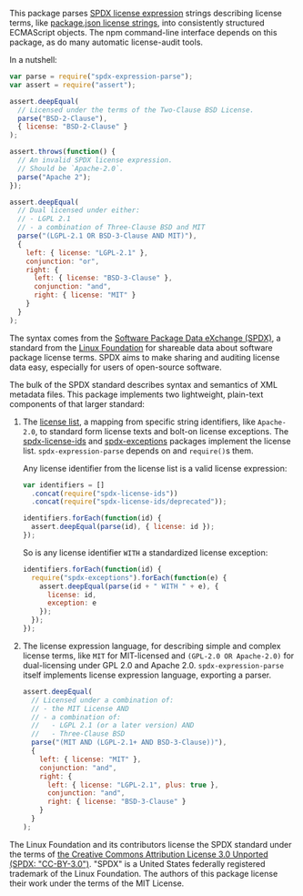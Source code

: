 This package parses [SPDX license expression](https://spdx.org/spdx-specification-21-web-version#h.jxpfx0ykyb60) strings describing license terms, like [package.json license strings](https://docs.npmjs.com/files/package.json#license), into consistently structured ECMAScript objects. The npm command-line interface depends on this package, as do many automatic license-audit tools.

In a nutshell:

```javascript
var parse = require("spdx-expression-parse");
var assert = require("assert");

assert.deepEqual(
  // Licensed under the terms of the Two-Clause BSD License.
  parse("BSD-2-Clause"),
  { license: "BSD-2-Clause" }
);

assert.throws(function() {
  // An invalid SPDX license expression.
  // Should be `Apache-2.0`.
  parse("Apache 2");
});

assert.deepEqual(
  // Dual licensed under either:
  // - LGPL 2.1
  // - a combination of Three-Clause BSD and MIT
  parse("(LGPL-2.1 OR BSD-3-Clause AND MIT)"),
  {
    left: { license: "LGPL-2.1" },
    conjunction: "or",
    right: {
      left: { license: "BSD-3-Clause" },
      conjunction: "and",
      right: { license: "MIT" }
    }
  }
);
```

The syntax comes from the [Software Package Data eXchange (SPDX)](https://spdx.org/), a standard from the [Linux Foundation](https://www.linuxfoundation.org) for shareable data about software package license terms. SPDX aims to make sharing and auditing license data easy, especially for users of open-source software.

The bulk of the SPDX standard describes syntax and semantics of XML metadata files. This package implements two lightweight, plain-text components of that larger standard:

1.  The [license list](https://spdx.org/licenses), a mapping from specific string identifiers, like `Apache-2.0`, to standard form license texts and bolt-on license exceptions. The [spdx-license-ids](https://www.npmjs.com/package/spdx-exceptions) and [spdx-exceptions](https://www.npmjs.com/package/spdx-license-ids) packages implement the license list. `spdx-expression-parse` depends on and `require()`s them.

    Any license identifier from the license list is a valid license expression:

    ```javascript
    var identifiers = []
      .concat(require("spdx-license-ids"))
      .concat(require("spdx-license-ids/deprecated"));

    identifiers.forEach(function(id) {
      assert.deepEqual(parse(id), { license: id });
    });
    ```

    So is any license identifier `WITH` a standardized license exception:

    ```javascript
    identifiers.forEach(function(id) {
      require("spdx-exceptions").forEach(function(e) {
        assert.deepEqual(parse(id + " WITH " + e), {
          license: id,
          exception: e
        });
      });
    });
    ```

2.  The license expression language, for describing simple and complex license terms, like `MIT` for MIT-licensed and `(GPL-2.0 OR Apache-2.0)` for dual-licensing under GPL 2.0 and Apache 2.0. `spdx-expression-parse` itself implements license expression language, exporting a parser.

    ```javascript
    assert.deepEqual(
      // Licensed under a combination of:
      // - the MIT License AND
      // - a combination of:
      //   - LGPL 2.1 (or a later version) AND
      //   - Three-Clause BSD
      parse("(MIT AND (LGPL-2.1+ AND BSD-3-Clause))"),
      {
        left: { license: "MIT" },
        conjunction: "and",
        right: {
          left: { license: "LGPL-2.1", plus: true },
          conjunction: "and",
          right: { license: "BSD-3-Clause" }
        }
      }
    );
    ```

The Linux Foundation and its contributors license the SPDX standard under the terms of [the Creative Commons Attribution License 3.0 Unported (SPDX: "CC-BY-3.0")](http://spdx.org/licenses/CC-BY-3.0). "SPDX" is a United States federally registered trademark of the Linux Foundation. The authors of this package license their work under the terms of the MIT License.
